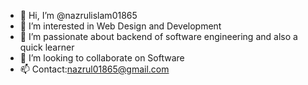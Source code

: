 - 👋 Hi, I’m @nazrulislam01865
- 👀 I’m interested in Web Design and Development  
- 🌱 I’m passionate about backend of software engineering and also a quick learner
- 💞️ I’m looking to collaborate on Software 
- 📫 Contact:nazrul01865@gmail.com 

<!---
nazrulislam01865/nazrulislam01865 is a ✨ special ✨ repository because its `README.md` (this file) appears on your GitHub profile.
You can click the Preview link to take a look at your changes.
--->
